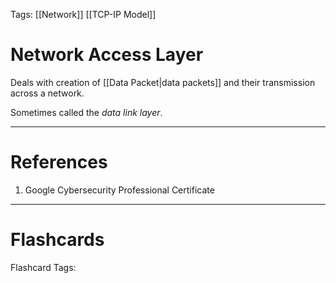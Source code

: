 Tags: [[Network]] [[TCP-IP Model]]
# Network Access Layer

Deals with creation of [[Data Packet|data packets]] and their transmission across a network.

Sometimes called the *data link layer*.

---
# References

1. Google Cybersecurity Professional Certificate

---
# Flashcards

Flashcard Tags: 